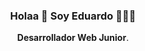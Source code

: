 <p align="center" width="300">
   <h3 align="center">Holaa 👋 Soy Eduardo 👨🏻‍💻</h3>
</p>
<p align="center"><strong>Desarrollador Web Junior</strong>.<br /></p>
<!--
**eduardocoello16/eduardocoello16** is a ✨ _special_ ✨ repository because its `README.md` (this file) appears on your GitHub profile.

Here are some ideas to get you started:

- 🔭 I’m currently working on ...
- 🌱 I’m currently learning ...
- 👯 I’m looking to collaborate on ...
- 🤔 I’m looking for help with ...
- 💬 Ask me about ...
- 📫 How to reach me: ...
- 😄 Pronouns: ...
- ⚡ Fun fact: ...
-->
